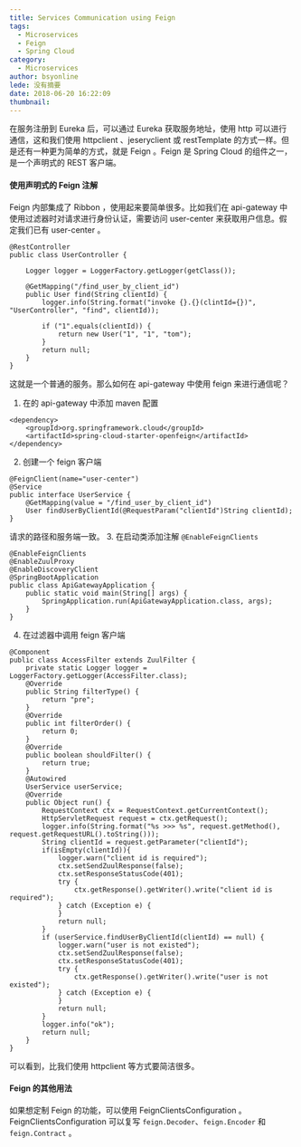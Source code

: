 ```yaml
---
title: Services Communication using Feign
tags:
  - Microservices
  - Feign
  - Spring Cloud
category:
  - Microservices
author: bsyonline
lede: 没有摘要
date: 2018-06-20 16:22:09
thumbnail:
---
```


在服务注册到 Eureka 后，可以通过 Eureka 获取服务地址，使用 http 可以进行通信，这和我们使用 httpclient 、jeseryclient 或 restTemplate 的方式一样。但是还有一种更为简单的方式，就是 Feign 。Feign 是 Spring Cloud 的组件之一，是一个声明式的 REST 客户端。

#### **使用声明式的 Feign 注解**
Feign 内部集成了 Ribbon ，使用起来要简单很多。比如我们在 api-gateway 中使用过滤器时对请求进行身份认证，需要访问 user-center 来获取用户信息。假定我们已有 user-center 。
```
@RestController
public class UserController {
    
    Logger logger = LoggerFactory.getLogger(getClass());
    
    @GetMapping("/find_user_by_client_id")
    public User find(String clientId) {
        logger.info(String.format("invoke {}.{}(clintId={})", "UserController", "find", clientId));
        
        if ("1".equals(clientId)) {
            return new User("1", "1", "tom");
        }
        return null;
    }
}
```
这就是一个普通的服务。那么如何在 api-gateway 中使用 feign 来进行通信呢？
1. 在的 api-gateway 中添加 maven 配置
```
<dependency>
    <groupId>org.springframework.cloud</groupId>
    <artifactId>spring-cloud-starter-openfeign</artifactId>
</dependency>
```

2. 创建一个 feign 客户端
```
@FeignClient(name="user-center")
@Service
public interface UserService {
    @GetMapping(value = "/find_user_by_client_id")
    User findUserByClientId(@RequestParam("clientId")String clientId);
}
```
请求的路径和服务端一致。
3. 在启动类添加注解 ```@EnableFeignClients```
```
@EnableFeignClients
@EnableZuulProxy
@EnableDiscoveryClient
@SpringBootApplication
public class ApiGatewayApplication {
    public static void main(String[] args) {
        SpringApplication.run(ApiGatewayApplication.class, args);
    }
}
```
4. 在过滤器中调用 feign 客户端
```
@Component
public class AccessFilter extends ZuulFilter {
    private static Logger logger = LoggerFactory.getLogger(AccessFilter.class);
    @Override
    public String filterType() {
        return "pre";
    }
    @Override
    public int filterOrder() {
        return 0;
    }
    @Override
    public boolean shouldFilter() {
        return true;
    }
    @Autowired
    UserService userService;
    @Override
    public Object run() {
        RequestContext ctx = RequestContext.getCurrentContext();
        HttpServletRequest request = ctx.getRequest();
        logger.info(String.format("%s >>> %s", request.getMethod(), request.getRequestURL().toString()));
        String clientId = request.getParameter("clientId");
        if(isEmpty(clientId)){
            logger.warn("client id is required");
            ctx.setSendZuulResponse(false);
            ctx.setResponseStatusCode(401);
            try {
                ctx.getResponse().getWriter().write("client id is required");
            } catch (Exception e) {
            }
            return null;
        }
        if (userService.findUserByClientId(clientId) == null) {
            logger.warn("user is not existed");
            ctx.setSendZuulResponse(false);
            ctx.setResponseStatusCode(401);
            try {
                ctx.getResponse().getWriter().write("user is not existed");
            } catch (Exception e) {
            }
            return null;
        }
        logger.info("ok");
        return null;
    }
}
```
可以看到，比我们使用 httpclient 等方式要简洁很多。

#### **Feign 的其他用法**
如果想定制 Feign 的功能，可以使用 FeignClientsConfiguration 。FeignClientsConfiguration 可以复写 ```feign.Decoder```、```feign.Encoder``` 和 ```feign.Contract``` 。